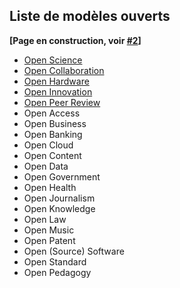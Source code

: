 ## Liste de modèles ouverts

**[Page en construction, voir [#2](https://github.com/Open-Models/Brique/issues/2)]**

- [Open Science](open-science.md)
- [Open Collaboration](open-collaboration.md)
- [Open Hardware](open-hardware.md)
- [Open Innovation](open-innovation.md)
- [Open Peer Review](open-peer-review.md)
- Open Access
- Open Business
- Open Banking
- Open Cloud
- Open Content
- Open Data
- Open Government
- Open Health
- Open Journalism
- Open Knowledge
- Open Law
- Open Music
- Open Patent
- Open (Source) Software
- Open Standard
- Open Pedagogy
